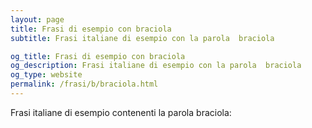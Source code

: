 ```yaml
---
layout: page
title: Frasi di esempio con braciola 
subtitle: Frasi italiane di esempio con la parola  braciola

og_title: Frasi di esempio con braciola 
og_description: Frasi italiane di esempio con la parola  braciola
og_type: website
permalink: /frasi/b/braciola.html
---
```


Frasi italiane di esempio contenenti la parola braciola:


